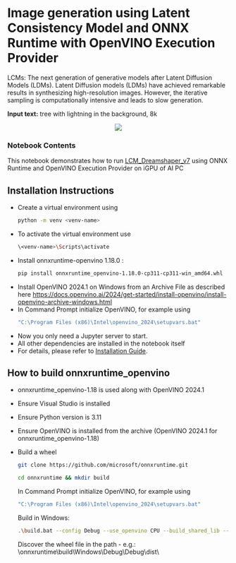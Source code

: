 # Image generation using Latent Consistency Model and ONNX Runtime with OpenVINO Execution Provider 

LCMs: The next generation of generative models after Latent Diffusion Models (LDMs). 
Latent Diffusion models (LDMs) have achieved remarkable results in synthesizing high-resolution images. However, the iterative sampling is computationally intensive and leads to slow generation.

**Input text:** tree with lightning in the background, 8k

<p align="center">
    <img src="https://github.com/openvinotoolkit/openvino_notebooks/assets/105707993/73cb12e3-152d-463a-bb06-5ea0ddedc6d6"/>
</p>

### Notebook Contents

This notebook demonstrates how to  run [LCM_Dreamshaper_v7](https://huggingface.co/SimianLuo/LCM_Dreamshaper_v7) using ONNX Runtime and OpenVINO Execution Provider on iGPU of AI PC 



## Installation Instructions
- Create a virtual environment using 
  ```sh  
  python -m venv <venv-name>
  ```
- To activate the virtual environment use
  ```sh
  \<venv-name>\Scripts\activate
  ```
- Install onnxruntime-openvino 1.18.0 :
  ```sh
  pip install onnxruntime_openvino-1.18.0-cp311-cp311-win_amd64.whl
  ```
- Install OpenVINO 2024.1 on Windows from an Archive File as described here https://docs.openvino.ai/2024/get-started/install-openvino/install-openvino-archive-windows.html 
- In Command Prompt initialize OpenVINO, for example using
  ```sh
  "C:\Program Files (x86)\Intel\openvino_2024\setupvars.bat"
  ```
- Now you only need a Jupyter server to start.
- All other dependencies are installed in the notebook itself
- For details, please refer to [Installation Guide](../../README.md).


## How to build onnxruntime_openvino 
- onnxruntime_openvino-1.18 is used along with OpenVINO 2024.1 

- Ensure Visual Studio is installed 

- Ensure Python version is 3.11 

- Ensure OpenVINO is installed from the archive (OpenVINO 2024.1 for onnxruntime_openvino-1.18) 

- Build a wheel
      
    ```sh
    git clone https://github.com/microsoft/onnxruntime.git 
    ```
    ```sh
    cd onnxruntime && mkdir build 
    ```
    In Command Prompt initialize OpenVINO, for example using
    ```sh
    "C:\Program Files (x86)\Intel\openvino_2024\setupvars.bat"
    ``` 
    Build in Windows:
    ```sh
    .\build.bat --config Debug --use_openvino CPU --build_shared_lib --build_wheel --parallel --skip_tests
    ```
    Discover the wheel file in the path - e.g.: \onnxruntime\build\Windows\Debug\Debug\dist\ 




